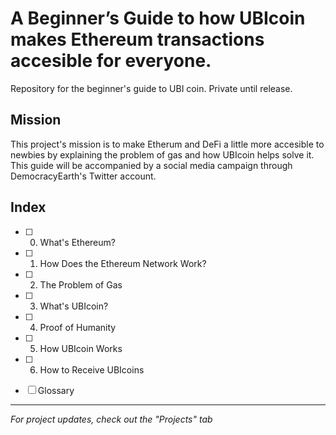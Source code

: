 # A Beginner’s Guide to how UBIcoin makes Ethereum transactions accesible for everyone.
Repository for the beginner's guide to UBI coin. Private until release.


## Mission
This project's mission is to make Etherum and DeFi a little more accesible to newbies by explaining the problem of gas and how UBIcoin helps solve it. This guide will be accompanied by a social media campaign through DemocracyEarth's Twitter account.

## Index
- [ ] 0. What's Ethereum?
- [ ] 1. How Does the Ethereum Network Work?
- [ ] 2. The Problem of Gas
- [ ] 3. What's UBIcoin?
- [ ] 4. Proof of Humanity
- [ ] 5. How UBIcoin Works
- [ ] 6. How to Receive UBIcoins

- [ ] Glossary


-------
*For project updates, check out the "Projects" tab* 
